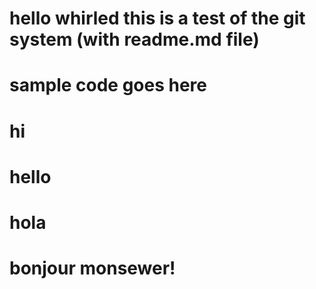 
# hello whirled this is a test of the git system (with readme.md file)
# sample code goes here

# hi
# hello
# hola
# bonjour monsewer!
